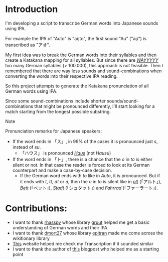 # Introduction
I'm developing a script to transcribe German words into Japanese sounds using IPA. 

For example the IPA of "Auto" is "aʊ̯to", the first sound "Au" ("aʊ̯") is transcribed as "アオ". 

My first idea was to break the German words into their syllables and then create a Katakana mapping for all syllables. 
But since there are [*WAYYYYY*](https://german.stackexchange.com/questions/70223/how-many-different-syllables-does-the-german-language-have "How many different syllables does the German language have?") 
too many German syllables (> 100.000), this approach is not feasible. 
Then I remembered that there are way less sounds and sound-combinations when converting the words into their respective 
IPA reading.

So this project attempts to generate the Katakana pronunciation of all German words using IPA.

Since some sound-combinations include shorter sounds/sound-combinations that might be pronounced differently, I'll start
looking for a match starting from the longest possible substring.


> [!NOTE]
> Pronunciation remarks for Japanese speakers:
>  - If the word ends in 「ス」, in 99% of the cases it is pronounced just *s*, instead of *su*.
>    - 「ハウス」 is pronounced [*Haus*](https://www.youtube.com/watch?v=9fWPnlSXThg)
>    (not *Hausu*)
>  - If the word ends in 「ト」, there is a chance that the *o* in *to* is either silent or not. In that case the reader
>is forced to look at its German counterpart and make a case-by-case decision.
>    - If the German word ends with *to* like in *Auto*, it is pronounced. But if it ends with *t*, *tt*, *dt* or *d*, then
>  the *o* in *to* is silent like in [*alt*](https://www.youtube.com/watch?v=d8XzbxmtrbY) (「アルト」), [*Bett*](https://www.youtube.com/watch?v=nLU6-9qDJMA) (「ベット」), [*Stadt*](https://www.youtube.com/watch?v=Q-qnZiMsD_U) (「シュタット」) and *Fahrrad* 
>  (「ファーラート」).


# Contributions:
- I want to thank [rhasspy](https://github.com/rhasspy) whose library [gruut](https://github.com/rhasspy/gruut) helped me get a basic understanding of German words and their IPA
- I want to thank [dmort27](https://github.com/dmort27) whose library [epitran](https://github.com/dmort27/epitran) made me come across the wikitionary library
- [This](https://ttsmp3.com/text-to-speech/Japanese/) website helped me check my Transcription if it sounded similar
- I want to thank the author of [this](https://doitsugo-yarouze.com/german-words-200/) blogpost who helped me as a starting point